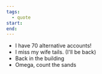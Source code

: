 ```yaml
---
tags:
  - quote
start: 
end:
---
```

- I have 70 alternative accounts!
- I miss my wife tails. (I'll be back)
- Back in the building
- Omega, count the sands